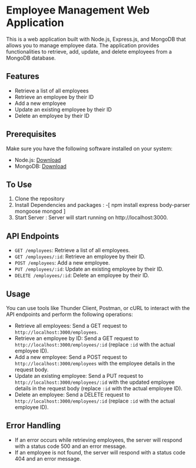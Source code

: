 # Employee Management Web Application

This is a web application built with Node.js, Express.js, and MongoDB that allows you to manage employee data. The application provides functionalities to retrieve, add, update, and delete employees from a MongoDB database.

## Features

- Retrieve a list of all employees
- Retrieve an employee by their ID
- Add a new employee
- Update an existing employee by their ID
- Delete an employee by their ID

## Prerequisites

Make sure you have the following software installed on your system:

- Node.js: [Download](https://nodejs.org)
- MongoDB: [Download](https://www.mongodb.com/try/download/community)

## To Use

1. Clone the repository
2. Install Dependencies and packages : 
    -[ npm install express body-parser mongoose mongod ]
3. Start Server : Server will start running on http://localhost:3000.

## API Endpoints

- `GET /employees`: Retrieve a list of all employees.
- `GET /employees/:id`: Retrieve an employee by their ID.
- `POST /employees`: Add a new employee.
- `PUT /employees/:id`: Update an existing employee by their ID.
- `DELETE /employees/:id`: Delete an employee by their ID.

## Usage

You can use tools like Thunder Client, Postman, or cURL to interact with the API endpoints and perform the following operations:

- Retrieve all employees: Send a GET request to `http://localhost:3000/employees`.
- Retrieve an employee by ID: Send a GET request to `http://localhost:3000/employees/:id` (replace `:id` with the actual employee ID).
- Add a new employee: Send a POST request to `http://localhost:3000/employees` with the employee details in the request body.
- Update an existing employee: Send a PUT request to `http://localhost:3000/employees/:id` with the updated employee details in the request body (replace `:id` with the actual employee ID).
- Delete an employee: Send a DELETE request to `http://localhost:3000/employees/:id` (replace `:id` with the actual employee ID).

## Error Handling

- If an error occurs while retrieving employees, the server will respond with a status code 500 and an error message.
- If an employee is not found, the server will respond with a status code 404 and an error message.
